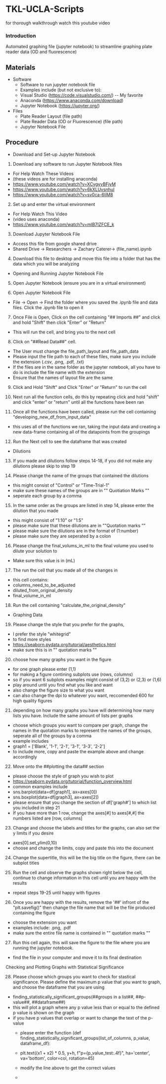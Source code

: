 # TKL-UCLA-Scripts #
for thorough walkthrough watch this youtube video
      
### **Introduction** ###

Automated graphing file (jupyter notebook) to streamline graphing plate reader data (OD and fluorescence)

## **Materials**

- Software
    - Software to run jupyter notebook file
    - Examples include (but not exclusive to):
    - Visual Studio (https://code.visualstudio.com/) -- My favorite
    - Anaconda (https://www.anaconda.com/download)
    - Jupyter Notebook (https://jupyter.org/)
- Files
    - Plate Reader Layout (file path)
    - Plate Reader Data (OD or Fluorescence) (file path)
    - Jupyter Notebook File

## **Procedure**

- Download and Set-up Jupyter Notebook

1. Download any software to run Jupyter Notebook files

- For Help Watch These Videos
- (these videos are for installing anaconda)
- https://www.youtube.com/watch?v=XCvgyvBFjyM
- https://www.youtube.com/watch?v=6kXLUvsnhuI
- https://www.youtube.com/watch?v=sv0ca-6liM8

2. Set up and enter the virtual environment

- For Help Watch This Video
- (video uses anaconda)
- https://www.youtube.com/watch?v=mIB7IZFCE_k

3. Download Jupyter Notebook File

- Access this file from google shared drive
- Shared Drive -> Researchers -> Zachary Caterer-> (file_name).ipynb

4. Download this file to desktop and move this file into a folder that has the data which you will be analyzing

- Opening and Running Jupyter Notebook File

5. Open Jupyter Notebook (ensure you are in a virtual environment)

6. Open Jupyter Notebook File

- File -> Open -> Find the folder where you saved the .ipynb file and data files. Click the .ipynb file to open it

7. Once File is Open, Click on the cell containing "## Imports ##" and click and hold "Shift" then click "Enter" or "Return"

- This will run the cell, and bring you to the next cell

8. Click on "##Read Data##" cell.

- The User must change the file_path_layout and file_path_data
- Please input the file path to each of these files, make sure you include the extension (.csv, .png, .pdf, .txt)
- If the files are in the same folder as the jupyter notebook, all you have to do is include the file name with the extension
- Ensure that the names of layout file are the same

9. Click and Hold "Shift" and Click "Enter" or "Return" to run the cell

10. Next run all the function cells, do this by repeating click and hold "shift" and click "enter" or "return" until all the functions have been ran

11. Once all the functions have been called, please run the cell containing "developing_new_df_from_input_data"

- this uses all of the functions we ran, taking the input data and creating a new data-frame containing all of the datapoints from the groupings

12. Run the Next cell to see the dataframe that was created

- Dilutions

13. If you made and dilutions follow steps 14-18, if you did not make any dilutions please skip to step 19

14. Please change the name of the groups that contained the dilutions

- this might consist of "Control" or "Time-Trial-1"
- make sure these names of the groups are in "" Quotiation Marks ""
- seperate each group by a comma

15. In the same order as the groups are listed in step 14, please enter the dilution that you made

- this might consist of "1:10" or "1:5"
- please make sure that these dilutions are in ""Quotation marks ""
- please make sure the dilutions are in the format of (1:number)
- please make sure they are seperated by a colon

16. Please change the final_volums_in_ml to the final volume you used to dilute your solution to

- Make sure this value is in (mL)

17. The run the cell that you made all of the changes in

- this cell contains:
- columns_need_to_be_adjusted
- diluted_from_original_density
- final_volume_in_ml

18. Run the cell containing "calculate_the_original_density"

- Graphing Data

19. Please change the style that you prefer for the graphs,

- I prefer the style "whitegrid"
- to find more styles
- https://seaborn.pydata.org/tutorial/aesthetics.html
- make sure this is in "" quotation marks ""

20. choose how many graphs you want in the figure

- for one graph please enter (1,1)
- for making a figure contining subplots use (rows, columns)
- so if you want 6 subplots examples might consist of (3,2) or (2,3) or (1,6)
- play around until you find what you like and want
- also change the figure size to what you want
- can also change the dpi to whatever you want, reccomended 600 for high quality figures

21. depending on how many graphs you have will determining how many lists you have. Include the same amount of lists per graphs

- choose which groups you want to compare per graph, change the names in the quotation marks to represent the names of the groups, seperate all of the groups by a comma
- example includes
- graph1 = ['Blank', '1-1', '2-1', '3-1', '3-3', '2-2']
- to include more, copy and paste the example above and change accordingly

22. Move onto the ##plotting the data## section

- please choose the style of graph you wish to plot
- https://seaborn.pydata.org/tutorial/function_overview.html
- common examples include
- sns.barplot(data=df[graph1], ax=axes[0])
- sns.boxplot(data=df[graph3], ax=axes[2])
- please ensure that you change the section of df['graph#'] to which list you included in step 21
- If you have more than 1 row, change the axes[#] to axes[#,#] the numbers listed are [row, columns]

23. Change and choose the labels and titles for the graphs, can also set the y limits if you desire

- axes[0].set_ylim(0,10)
- choose and change the limits, copy and paste this into the document

24. Change the supertitle, this will be the big title on the figure, there can be subplot titles

25. Run the cell and observe the graphs shown right below the cell, continue to change information in this cell until you are happy with the results

- repeat steps 19-25 until happy with figures

26. Once you are happy with the results, remove the '##' infront of the "plt.savefig()" then change the file name that will be the file produced containing the figure

- choose the extension you want
- examples include: .png, .pdf
- make sure the entire file name is contained in "" quotation marks ""

27. Run this cell again, this will save the figure to the file where you are running the jupyter notebook.

- find the file in your computer and move it to its final destination

Checking and Plotting Graphs with Statistical Significance

28. Please choose which groups you want to check for stastical significance. Please define the maximum p value that you want to graph, and choose the dataframe that you are using

- finding_statistically_significant_groups(##groups in a list##, ##p-value##, ##dataframe##)
- this will plot a graph where any p value less than or equal to the defined p value is shown on the graph
- if you have p values that overlap or want to change the text of the p-value
    * please enter the function (def finding_statistically_significant_groups(list_of_columns, p_value, dataframe_df):
    * plt.text((x1 + x2) * 0.5, y+h, f"p={p_value_test:.4f}", ha='center', va='bottom', color=col, rotation=45)
    * modify the line above to get the correct values



    * 
